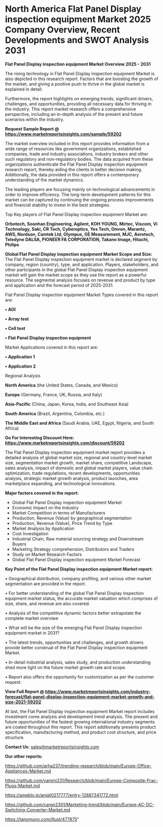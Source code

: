 # North America Flat Panel Display inspection equipment Market 2025 Company Overview, Recent Developments and SWOT Analysis 2031

<Strong> Flat Panel Display inspection equipment Market Overview 2025 - 2031</strong>

The rising technology in Flat Panel Display inspection equipment Market is also depicted in this research report. Factors that are boosting the growth of the market, and giving a positive push to thrive in the global market is explained in detail.

Furthermore, the report highlights on emerging trends, significant drivers, challenges, and opportunities, providing all necessary data for thriving in the industry. This report market research offers a comprehensive perspective, including an in-depth analysis of the present and future scenarios within the industry.

<strong>Request Sample Report @ <a href=https://www.marketreportsinsights.com/sample/59202>https://www.marketreportsinsights.com/sample/59202</a></strong>

The market overview included in this report provides information from a wide range of resources like government organizations, established companies, trade and industry associations, industry brokers and other such regulatory and non-regulatory bodies. The data acquired from these organizations authenticate the Flat Panel Display inspection equipment research report, thereby aiding the clients in better decision making. Additionally, the data provided in this report offers a contemporary understanding of the market dynamics.

The leading players are focusing mainly on technological advancements in order to improve efficiency. The long-term development patterns for this market can be captured by continuing the ongoing process improvements and financial stability to invest in the best strategies.

Top Key players of Flat Panel Display inspection equipment Market are:

<strong>Orbotech, Soonhan Engineering, Agilent, KOH YOUNG, Mirtec, Viscom, Vi Technology, Saki, CR Tech, Cyberoptics, Yes Tech, Omron, Marantz, AWS, Nordson, Camtek Ltd, Olympus, GE Measurement, MJC, Aerotech, Teledyne DALSA, PIONEER FA CORPORATION, Takano Image, Hitachi, Philips</strong>

<strong><b>Global Flat Panel Display inspection equipment Market Scope and Size:</b></strong>
The Flat Panel Display inspection equipment market is declared segment by company, region (country), type, and application. Players, stakeholders, and other participants in the global Flat Panel Display inspection equipment market will gain the market scope as they use the report as a powerful resource. The segmental analysis focuses on revenue and product by type and application and the forecast period of 2025-2031.

Flat Panel Display inspection equipment Market Types covered in this report are:

<strong>• AOI

• Array test

• Cell test

• Flat Panel Display inspection equipment</strong>

Market Applications covered in this report are:

<strong>• Application 1

• Application 2</strong> 

Regional Analysis

<strong>North America</strong> (the United States, Canada, and Mexico)

<strong>Europe</strong> (Germany, France, UK, Russia, and Italy)

<strong>Asia-Pacific</strong> (China, Japan, Korea, India, and Southeast Asia)

<strong>South America</strong> (Brazil, Argentina, Colombia, etc.)

<strong>The Middle East and Africa</strong> (Saudi Arabia, UAE, Egypt, Nigeria, and South Africa)

<strong>Go For Interesting Discount Here: <a href=https://www.marketreportsinsights.com/discount/59202>https://www.marketreportsinsights.com/discount/59202</a></strong>

The Flat Panel Display inspection equipment market report provides a detailed analysis of global market size, regional and country-level market size, segmentation market growth, market share, competitive Landscape, sales analysis, impact of domestic and global market players, value chain optimization, trade regulations, recent developments, opportunities analysis, strategic market growth analysis, product launches, area marketplace expanding, and technological innovations.

<strong><b>Major factors covered in the report:</b></strong>
<ul>
  <li>Global Flat Panel Display inspection equipment Market </li>
  <li>Economic Impact on the Industry</li>
  <li>Market Competition in terms of Manufacturers</li>
  <li>Production, Revenue (Value) by geographical segmentation</li>
  <li>Production, Revenue (Value), Price Trend by Type</li>
  <li>Market Analysis by Application</li>
  <li>Cost Investigation</li>
  <li>Industrial Chain, Raw material sourcing strategy and Downstream Buyers</li>
  <li>Marketing Strategy comprehension, Distributors and Traders</li>
  <li>Study on Market Research Factors</li>
  <li>Global Flat Panel Display inspection equipment Market Forecast</li>
</ul>

<strong><b>Key Point of the Flat Panel Display inspection equipment Market report:</b></strong>

• Geographical distribution, company profiling, and various other market segmentation are provided in the report.

• For better understanding of the global Flat Panel Display inspection equipment market status, the accurate market valuation which comprises of size, share, and revenue are also covered.

• Analysis of the competitive dynamic factors better extrapolate the complete market overview

• What will be the size of the emerging Flat Panel Display inspection equipment market in 2031?

• The latest trends, opportunities and challenges, and growth drivers provide better construal of the Flat Panel Display inspection equipment Market.

• In-detail industrial analysis, sales study, and production understanding shed more light on the future market growth rate and scope.

• Report also offers the opportunity for customization as per the customer request.

<strong><b>View Full Report @ <a href=https://www.marketreportsinsights.com/industry-forecast/flat-panel-display-inspection-equipment-market-growth-and-size-2021-59202>https://www.marketreportsinsights.com/industry-forecast/flat-panel-display-inspection-equipment-market-growth-and-size-2021-59202</a></b></strong>


At last, the Flat Panel Display inspection equipment Market report includes investment come analysis and development trend analysis. The present and future opportunities of the fastest growing international industry segments are coated throughout this report. This report additionally presents product specification, manufacturing method, and product cost structure, and price structure.

<strong>Contact Us:</strong>
sales@marketreportsinsights.com

<strong>Our other reports:</strong>

<a href=https://github.com/arha237/trending-research/blob/main/Europe-Office-Appliances-Market.md>https://github.com/arha237/trending-research/blob/main/Europe-Office-Appliances-Market.md</a>

<a href=https://github.com/yamini231/Research/blob/main/Europe-Composite-Frac-Plugs-Market.md>https://github.com/yamini231/Research/blob/main/Europe-Composite-Frac-Plugs-Market.md</a>

<a href=https://ameblo.jp/anjali0217777/entry-12887341772.html>https://ameblo.jp/anjali0217777/entry-12887341772.html</a>

<a href=https://github.com/cargo2301/Marketing-trend/blob/main/Europe-AC-DC-Switching-Converter-Market.md>https://github.com/cargo2301/Marketing-trend/blob/main/Europe-AC-DC-Switching-Converter-Market.md</a>

<a href=https://tanomuno.com/illust/477875>https://tanomuno.com/illust/477875</a>"
